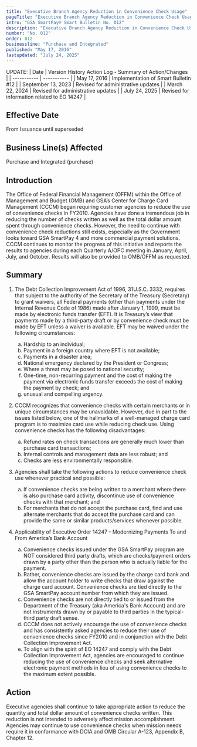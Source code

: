 ```yaml
---
title: "Executive Branch Agency Reduction in Convenience Check Usage"
pageTitle: "Executive Branch Agency Reduction in Convenience Check Usage"
intro: "GSA SmartPay® Smart Bulletin No. 012"
description: "Executive Branch Agency Reduction in Convenience Check Usage"
number: "No. 012"
order: 012
businessline: "Purchase and Integrated"
published: "May 17, 2016"
lastupdated: "July 24, 2025"
---
```


UPDATE:
| Date | Version History Action Log - Summary of Action/Changes |
| ----------- | ----------- |
| May 17, 2016 | Implementation of Smart Bulletin #12 |
| September 13, 2023 | Revised for administrative updates |
| March 22, 2024 | Revised for administrative updates |
| July 24, 2025 | Revised for information related to EO 14247 |

## Effective Date

From Issuance until superseded


## Business Line(s) Affected

Purchase and Integrated (purchase)


## Introduction

The Office of Federal Financial Management (OFFM) within the Office of Management and Budget (OMB) and GSA’s Center for Charge Card Management (CCCM) began requiring customer agencies to reduce the use of convenience checks in FY2010. Agencies have done a tremendous job in reducing the number of checks written as well as the total dollar amount spent through convenience checks. However, the need to continue with convenience check reductions still exists, especially as the Government looks toward GSA SmartPay 4 and more commercial payment solutions. CCCM continues to monitor the progress of this initiative and reports the results to agencies during each Quarterly A/OPC meeting in January, April, July, and October. Results will also be provided to OMB/OFFM as requested. 


## Summary

1. The Debt Collection Improvement Act of 1996, 31U.S.C. 3332, requires that subject to the authority of the Secretary of the Treasury (Secretary) to grant waivers, all Federal payments (other than payments under the Internal Revenue Code of 1986) made after January 1, 1999, must be made by electronic funds transfer (EFT). It is Treasury’s view that payments made by a third-party draft or by convenience check must be made by EFT unless a waiver is available. EFT may be waived under the following circumstances: 

    <ol type="a">
        <li>Hardship to an individual;</li>
        <li>Payment in a foreign country where EFT is not available;</li>
        <li>Payments in a disaster area;</li>
        <li>National emergency declared by the President or Congress;</li>
        <li>Where a threat may be posed to national security;</li>
        <li>One-time, non-recurring payment and the cost of making the payment via electronic funds transfer exceeds the cost of making the payment by check; and</li>
        <li>unusual and compelling urgency.</li>
    </ol>

2. CCCM recognizes that convenience checks with certain merchants or in unique circumstances may be unavoidable. However, due in part to the issues listed below, one of the hallmarks of a well-managed charge card program is to maximize card use while reducing check use. Using convenience checks has the following disadvantages: 

    <ol type="a">
        <li>Refund rates on check transactions are generally much lower than purchase card transactions; </li>
        <li>Internal controls and management data are less robust; and </li>
        <li>Checks are less environmentally responsible. </li>
    </ol>

3. Agencies shall take the following actions to reduce convenience check use whenever practical and possible: 
    <ol type="a">
        <li>If convenience checks are being written to a merchant where there is also purchase card activity, discontinue use of convenience checks with that merchant; and</li>
        <li>For merchants that do not accept the purchase card, find and use alternate merchants that do accept the purchase card and can provide the same or similar products/services whenever possible.</li>
    </ol>

4. Applicability of Executive Order 14247 - Modernizing Payments To and From America’s Bank Account 
    <ol type="a">
       <li>Convenience checks issued under the GSA SmartPay program are NOT considered third party drafts, which are checks/payment orders drawn by a party other than the person who is actually liable for the payment. </li>
        <li>Rather, convenience checks are issued by the charge card bank and allow the account holder to write checks that draw against the charge card account. Convenience checks are tied directly to the GSA SmartPay account number from which they are issued. </li>
        <li>Convenience checks are not directly tied to or issued from the Department of the Treasury (aka America's Bank Account) and are not instruments drawn by or payable to third parties in the typical-third party draft sense.</li>
        <li>CCCM does not actively encourage the use of convenience checks and has consistently asked agencies to reduce their use of convenience checks since FY2010 and in conjunction with the Debt Collection Improvement Act. </li>
        <li>To align with the spirit of EO 14247 and comply with the Debt Collection Improvement Act, agencies are encouraged to continue reducing the use of convenience checks and seek alternative electronic payment methods in lieu of using convenience checks to the maximum extent possible. </li>
    </ol>


## Action

Executive agencies shall continue to take appropriate action to reduce the quantity and total dollar amount of convenience checks written. This reduction is not intended to adversely affect mission accomplishment. Agencies may continue to use convenience checks when mission needs require it in conformance with DCIA and OMB Circular A-123, Appendix B, Chapter 12. 

